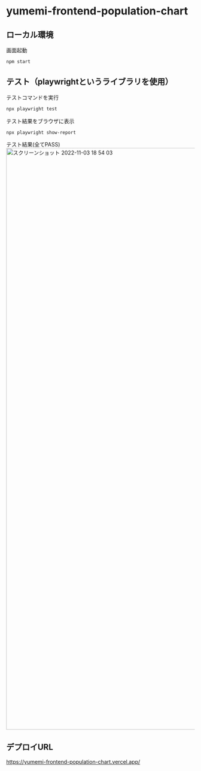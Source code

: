 # yumemi-frontend-population-chart

## ローカル環境

画面起動
```bash
npm start
```


## テスト（playwrightというライブラリを使用）

テストコマンドを実行

```bash
npx playwright test
```

テスト結果をブラウザに表示

```bash
npx playwright show-report 
```


テスト結果(全てPASS)
<img width="1550" alt="スクリーンショット 2022-11-03 18 54 03" src="https://user-images.githubusercontent.com/103019604/199696907-d28f8ced-2f0b-4ce0-af9b-f8f807ffe3da.png">


## デプロイURL

https://yumemi-frontend-population-chart.vercel.app/
